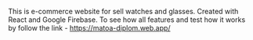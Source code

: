 This is e-commerce website for sell watches and glasses. 
Created with React and Google Firebase.
To see how all features and test how it works by follow the link -  https://matoa-diplom.web.app/

